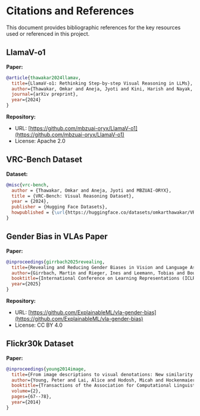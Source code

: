 # Citations and References

This document provides bibliographic references for the key resources used or referenced in this project.

## LlamaV-o1

**Paper:** 
```bibtex
@article{thawakar2024llamav,
  title={LlamaV-o1: Rethinking Step-by-step Visual Reasoning in LLMs},
  author={Thawakar, Omkar and Aneja, Jyoti and Kini, Harish and Nayak, Ganesh and Chahata, Munender and Kumari, Aishwarya and Zohourianshahzadi, Zahra and Sayed, Nael and Skorokhodov, Ivan and Laina, Iro and Babenko, Artem and Schwing, Alexander G and Liu, Ming-Yu and Ghanem, Bernard},
  journal={arXiv preprint},
  year={2024}
}
```

**Repository:** 
- URL: [https://github.com/mbzuai-oryx/LlamaV-o1](https://github.com/mbzuai-oryx/LlamaV-o1)
- License: Apache 2.0

## VRC-Bench Dataset

**Dataset:**
```bibtex
@misc{vrc-bench,
  author = {Thawakar, Omkar and Aneja, Jyoti and MBZUAI-ORYX},
  title = {VRC-Bench: Visual Reasoning Dataset},
  year = {2024},
  publisher = {Hugging Face Datasets},
  howpublished = {\url{https://huggingface.co/datasets/omkarthawakar/VRC-Bench}}
}
```

## Gender Bias in VLAs Paper

**Paper:** 
```bibtex
@inproceedings{girrbach2025revealing,
  title={Revealing and Reducing Gender Biases in Vision and Language Assistants (VLAs)},
  author={Girrbach, Martin and Rieger, Ines and Leemann, Tobias and Boukhers, Zeyd and Dengel, Andreas},
  booktitle={International Conference on Learning Representations (ICLR)},
  year={2025}
}
```

**Repository:** 
- URL: [https://github.com/ExplainableML/vla-gender-bias](https://github.com/ExplainableML/vla-gender-bias)
- License: CC BY 4.0

## Flickr30k Dataset

**Paper:** 
```bibtex
@inproceedings{young2014image,
  title={From image descriptions to visual denotations: New similarity metrics for semantic inference over event descriptions},
  author={Young, Peter and Lai, Alice and Hodosh, Micah and Hockenmaier, Julia},
  booktitle={Transactions of the Association for Computational Linguistics},
  volume={2},
  pages={67--78},
  year={2014}
}
```


